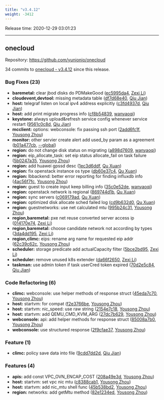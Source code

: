 ```yaml
---
title: "v3.4.12"
weight: -3412
---
```


Release time: 2020-12-29 03:01:23

---
## onecloud

Repository: https://github.com/yunionio/onecloud

34 commits to [onecloud - v3.4.12] since this release.

### Bug Fixes (23)
- **baremetal:** clear jbod disks do PDMakeGood ([ec5995da4](https://github.com/yunionio/onecloud/commit/ec5995da4bba9816ef65223742e5820dce6ffcea), [Zexi Li](mailto:zexi.li@qq.com))
- **cloudevent,devtool:** missing metadata table ([df7d68e40](https://github.com/yunionio/onecloud/commit/df7d68e4040d39584ebc59e20c409687d0f4f9ea), [Qiu Jian](mailto:qiujian@yunionyun.com))
- **host:** telegraf listen on local ipv4 address explicitly ([c3fd4937d](https://github.com/yunionio/onecloud/commit/c3fd4937d3db936ec0d828a6248ac58f395c8b54), [Qiu Jian](mailto:qiujian@yunionyun.com))
- **host:** add print migrate progress info ([cf8b54839](https://github.com/yunionio/onecloud/commit/cf8b548392216b441462d9f1c3e44b3df991f7f4), [wanyaoqi](mailto:wanyaoqi@yunionyun.com))
- **keystone:** always upload&refresh service config whenever service restart ([9561c0c8d](https://github.com/yunionio/onecloud/commit/9561c0c8d4bdfff1cb92948aa7807d0dc3c9c7e5), [Qiu Jian](mailto:qiujian@yunionyun.com))
- **mcclient:** options: webconsole: fix passing ssh port ([2add6fc1f](https://github.com/yunionio/onecloud/commit/2add6fc1f507e05bc867d34ca2622e070506454c), [Yousong Zhou](mailto:zhouyousong@yunionyun.com))
- **monitor:** other servier create alert add used_by param as a agreement ([b01a477cb](https://github.com/yunionio/onecloud/commit/b01a477cb26eaa9183c9284042b80726d9606d4f), [--global](mailto:1422928955@qq.com))
- **region:** do not change disk status on migrating ([a898d7609](https://github.com/yunionio/onecloud/commit/a898d76094d9ad3dcf50cbb9c152db0a1fedf71f), [wanyaoqi](mailto:wanyaoqi@yunionyun.com))
- **region:** eip_allocate_task: set eip status allocate_fail on task failure ([5b0247a35](https://github.com/yunionio/onecloud/commit/5b0247a35f75d76e2d4f04dc9c9b8ca17bce4967), [Yousong Zhou](mailto:zhouyousong@yunionyun.com))
- **region:** add huawei gpssd desc ([1ec3d6ddf](https://github.com/yunionio/onecloud/commit/1ec3d6ddf0450b5b1e845a13a2b59a534d6b7202), [Qu Xuan](mailto:quxuan@yunionyun.com))
- **region:** fix openstack instance os type ([db60e37c4](https://github.com/yunionio/onecloud/commit/db60e37c4dd5f3c8143b9b6e5af06f467c9cc4d5), [Qu Xuan](mailto:quxuan@yunionyun.com))
- **region:** lbbackend: better error reporting for finding influxdb info ([4ac56f7fc](https://github.com/yunionio/onecloud/commit/4ac56f7fc3f4d187bf069ed5e47975fd0928af70), [Yousong Zhou](mailto:zhouyousong@yunionyun.com))
- **region:** guest to create input keep billing info ([35c0e52de](https://github.com/yunionio/onecloud/commit/35c0e52de94af47183e27671f3f0c418d41160d6), [wanyaoqi](mailto:wanyaoqi@yunionyun.com))
- **region:** openstack network is regional ([869744d1b](https://github.com/yunionio/onecloud/commit/869744d1bbf16dce54c3c6869648017f978f9324), [Qu Xuan](mailto:quxuan@yunionyun.com))
- **region:** sync servers ([c069179ad](https://github.com/yunionio/onecloud/commit/c069179adc75d7aded7d55355189ae45a9f47f1b), [Qu Xuan](mailto:quxuan@yunionyun.com))
- **region:** optimized disk allocate sched failed log ([cd9b632d0](https://github.com/yunionio/onecloud/commit/cd9b632d08db47a170d3c214846db1a66f6bad67), [Qu Xuan](mailto:quxuan@yunionyun.com))
- **region:** guestnetworks: use net calculated mtu ([995b24c31](https://github.com/yunionio/onecloud/commit/995b24c319c51f3e1a6a219e425438e251346958), [Yousong Zhou](mailto:zhouyousong@yunionyun.com))
- **region,baremetal:** pxe net reuse converted server access ip ([014170e74](https://github.com/yunionio/onecloud/commit/014170e74a21cd82db71099844bb4684e342859c), [Zexi Li](mailto:zexi.li@qq.com))
- **region,baremetal:** choose candidate network not according by types ([3da4dd195](https://github.com/yunionio/onecloud/commit/3da4dd195322922d0e2eb73d57ac1bd0d257f1da), [Zexi Li](mailto:zexi.li@qq.com))
- **region,climc:** eips: rename arg name for requested eip addr ([62c39c62c](https://github.com/yunionio/onecloud/commit/62c39c62cdd62ee78542739f8ea2d77538710031), [Yousong Zhou](mailto:zhouyousong@yunionyun.com))
- **scheduler:** storage predicate add actualCapacity filter ([5bce2bd95](https://github.com/yunionio/onecloud/commit/5bce2bd959bfe4d802edeba4501b1591d47f8ec4), [Zexi Li](mailto:zexi.li@qq.com))
- **scheduler:** remove unused k8s extender ([da66f2650](https://github.com/yunionio/onecloud/commit/da66f265039979399da8eeb1796b4109acaf1d23), [Zexi Li](mailto:zexi.li@qq.com))
- **taskman:** use admin token if task userCred token expired ([70d2e5c84](https://github.com/yunionio/onecloud/commit/70d2e5c84defcbec914180e9ca509c2fa82f14a1), [Qiu Jian](mailto:qiujian@yunionyun.com))

### Code Refactoring (6)
- **climc:** webconsole: use helper methods of response struct ([45eda7c70](https://github.com/yunionio/onecloud/commit/45eda7c7034edbd603d5db072155200ed7c11f23), [Yousong Zhou](mailto:zhouyousong@yunionyun.com))
- **host:** startvm: for compat ([f2e3766be](https://github.com/yunionio/onecloud/commit/f2e3766bee08732311bbdc2493f195b69d142dbf), [Yousong Zhou](mailto:zhouyousong@yunionyun.com))
- **host:** startvm: nic_speed: use raw string ([2154e7c18](https://github.com/yunionio/onecloud/commit/2154e7c18bc27b9b0625113dca4b54d4f91b0478), [Yousong Zhou](mailto:zhouyousong@yunionyun.com))
- **host:** startvm: add QEMU_CMD_KVM_ARG ([27dc7b629](https://github.com/yunionio/onecloud/commit/27dc7b6296233bf175c77695efbe6ffb9ce6cf30), [Yousong Zhou](mailto:zhouyousong@yunionyun.com))
- **webconsole:** api: add helper methods for response struct ([85008a7b0](https://github.com/yunionio/onecloud/commit/85008a7b0c8cb7ac6df197fa00d536289565b408), [Yousong Zhou](mailto:zhouyousong@yunionyun.com))
- **webconsole:** use structured response ([2f9cfae37](https://github.com/yunionio/onecloud/commit/2f9cfae375102a01219ff14263ba6fac5401a9e6), [Yousong Zhou](mailto:zhouyousong@yunionyun.com))

### Feature (1)
- **climc:** policy save data into file ([9cdd7dd2d](https://github.com/yunionio/onecloud/commit/9cdd7dd2daf7b2bf6311a429030614bb35233f91), [Qiu Jian](mailto:qiujian@yunionyun.com))

### Features (4)
- **apis:** add const VPC_OVN_ENCAP_COST ([208a49e3d](https://github.com/yunionio/onecloud/commit/208a49e3d4e9676b9cc9f59e72bdceb1683b4263), [Yousong Zhou](mailto:zhouyousong@yunionyun.com))
- **host:** startvm: set vpc nic mtu ([c8388cab1](https://github.com/yunionio/onecloud/commit/c8388cab1aaf78e893c6fef793b1d6d7dda5e686), [Yousong Zhou](mailto:zhouyousong@yunionyun.com))
- **host:** startvm: add nic_mtu shell func ([45b538bd2](https://github.com/yunionio/onecloud/commit/45b538bd2a0311cf36c04cf032f265571a365d5b), [Yousong Zhou](mailto:zhouyousong@yunionyun.com))
- **region:** networks: add getMtu method ([82e1234ed](https://github.com/yunionio/onecloud/commit/82e1234ed43302cfbe4f8d24eacb25ceb49e1ff8), [Yousong Zhou](mailto:zhouyousong@yunionyun.com))

[onecloud - v3.4.12]: https://github.com/yunionio/onecloud/compare/v3.4.11...v3.4.12
